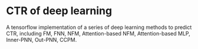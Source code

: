 # CTR of deep learning
A tensorflow implementation of a series of deep learning methods to predict CTR, including FM, FNN, NFM, Attention-based NFM, Attention-based MLP, Inner-PNN, Out-PNN, CCPM.
